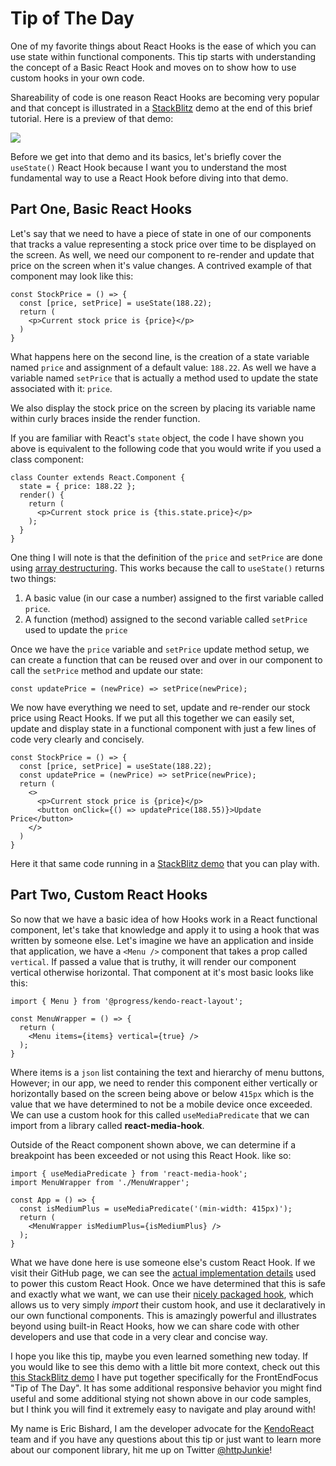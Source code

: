 # Tip of The Day

One of my favorite things about React Hooks is the ease of which you can use state within functional components. This tip starts with understanding the concept of a Basic React Hook and moves on to show how to use custom hooks in your own code. 

Shareability of code is one reason React Hooks are becoming very popular and that concept is illustrated in a  [StackBlitz](https://stackblitz.com) demo at the end of this brief tutorial. Here is a preview of that demo:

![](https://i.imgur.com/etEIlNo.gif)

Before we get into that demo and its basics, let's briefly cover the `useState()` React Hook because I want you to understand the most fundamental way to use a React Hook before diving into that demo.

## Part One, Basic React Hooks

Let's say that we need to have a piece of state in one of our components that tracks a value representing a stock price over time to be displayed on the screen. As well, we need our component to re-render and update that price on the screen when it's value changes. A contrived example of that component may look like this:

```
const StockPrice = () => {
  const [price, setPrice] = useState(188.22);
  return (
    <p>Current stock price is {price}</p>
  )
}
```

What happens here on the second line, is the creation of a state variable named `price` and assignment of a default value: `188.22`. As well we have a variable named `setPrice` that is actually a method used to update the state associated with it: `price`.

We also display the stock price on the screen by placing its variable name within curly braces inside the render function.

If you are familiar with React's `state` object, the code I have shown you above is equivalent to the following code that you would write if you used a class component:

```
class Counter extends React.Component {
  state = { price: 188.22 };
  render() {
    return (
      <p>Current stock price is {this.state.price}</p>
    );
  }
}
```

One thing I will note is that the definition of the `price` and `setPrice` are done using [array destructuring](https://developer.mozilla.org/en-US/docs/Web/JavaScript/Reference/Operators/Destructuring_assignment). This works because the call to `useState()` returns two things:  
1. A basic value (in our case a number) assigned to the first variable called `price`.  
2. A function (method) assigned to the second variable called `setPrice` used to update the `price`  

Once we have the `price` variable and `setPrice` update method setup, we can create a function that can be reused over and over in our component to call the `setPrice` method and update our state:

```
const updatePrice = (newPrice) => setPrice(newPrice);
```

We now have everything we need to set, update and re-render our stock price using React Hooks. If we put all this together we can easily set, update and display state in a functional component with just a few lines of code very clearly and concisely. 

```
const StockPrice = () => {
  const [price, setPrice] = useState(188.22);
  const updatePrice = (newPrice) => setPrice(newPrice);
  return (
    <>
      <p>Current stock price is {price}</p>
      <button onClick={() => updatePrice(188.55)}>Update Price</button>
    </>
  )
}
```

Here it that same code running in a [StackBlitz demo](https://stackblitz.com/edit/react-tip-price-hook?file=StockPrice.js) that you can play with.

## Part Two, Custom React Hooks

So now that we have a basic idea of how Hooks work in a React functional component, let's take that knowledge and apply it to using a hook that was written by someone else. Let's imagine we have an application and inside that application, we have a `<Menu />` component that takes a prop called `vertical`. If passed a value that is truthy, it will render our component vertical otherwise horizontal. That component at it's most basic looks like this:

```
import { Menu } from '@progress/kendo-react-layout';

const MenuWrapper = () => {
  return (
    <Menu items={items} vertical={true} />
  );
}
```

Where items is a `json` list containing the text and hierarchy of menu buttons, However; in our app, we need to render this component either vertically or horizontally based on the screen being above or below `415px` which is the value that we have determined to not be a mobile device once exceeded. We can use a custom hook for this called `useMediaPredicate` that we can import from a library called **react-media-hook**.

Outside of the React component shown above, we can determine if a breakpoint has been exceeded or not using this React Hook. like so:

```
import { useMediaPredicate } from 'react-media-hook';
import MenuWrapper from './MenuWrapper';

const App = () => {
  const isMediumPlus = useMediaPredicate('(min-width: 415px)');
  return (
    <MenuWrapper isMediumPlus={isMediumPlus} />
  );
}
```

What we have done here is use someone else's custom React Hook. If we visit their GitHub page, we can see the [actual implementation details](https://github.com/streamich/use-media/blob/master/src/index.ts) used to power this custom React Hook. Once we have determined that this is safe and exactly what we want, we can use their [nicely packaged hook](https://github.com/streamich/react-use-media), which allows us to very simply *import* their custom hook, and use it declaratively in our own functional components. This is amazingly powerful and illustrates beyond using built-in React Hooks, how we can share code with other developers and use that code in a very clear and concise way.

I hope you like this tip, maybe you even learned something new today. If you would like to see this demo with a little bit more context, check out this [this StackBlitz demo](https://stackblitz.com/edit/react-layout-hello-world-4-z8t9sk?file=app/main.js) I have put together specifically for the FrontEndFocus "Tip of The Day". It has some additional responsive behavior you might find useful and some additional stying not shown above in our code samples, but I think you will find it extremely easy to navigate and play around with!

My name is Eric Bishard, I am the developer advocate for the [KendoReact](https://www.KendoReact.com) team and if you have any questions about this tip or just want to learn more about our component library, hit me up on Twitter [@httpJunkie](https://twitter.com/httpJunkie)!